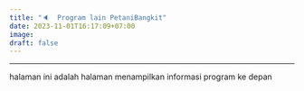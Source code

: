 ```yaml
---
title: "🔈  Program lain PetaniBangkit"
date: 2023-11-01T16:17:09+07:00
image: 
draft: false
---
```


------
halaman ini adalah halaman menampilkan informasi program ke depan


